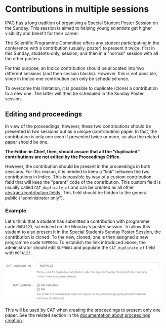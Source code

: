 # Contributions in multiple sessions

IPAC has a long tradition of organising a Special Student Poster Session on the Sunday. This session is aimed to helping young scientists get higher visibility and benefit for their career.

The Scientific Programme Committee offers any student participating in the conference with a contribution (usually, poster) to present it twice: first in this Sunday, students-only, session, and then in a "normal" session with all the other posters.

For this purpose, an Indico contribution should be allocated into two different sessions (and then session blocks). However, this is not possible, since in Indico one contribution can only be scheduled once.

To overcome this limitation, it is possible to duplicate (clone) a contribution to a new one. The latter will then be scheduled in the Sunday Poster session.

## Editing and proceedings

In view of the proceedings, however, these two contributions should be presented in two sessions but as a unique (contribution) paper. In fact, the contribution is only one even if presented twice or more, so also the related paper should be one.

**The Editor-in Chief, then, should assure that all the "duplicated" contributions are not edited by the Proceedings Office.**

However, the contribution should be present in the proceedings in both sessions. For this reason, it is needed to keep a "link" between the two contributions in Indico. This is possible by way of a custom contribution field that will keep the "parent" code of the contribution. This custom field is usually called `CAT_duplicate_of` and can be created as all other [abstract/contribution fields](../../InitialSetup/mgmt_area_03/#configure-the-contribution-types-and-abstracts-fields). This field should be hidden to the general public ("administrator only").

### Example

Let's think that a student has submitted a contribution with programme code `MOPA123`, scheduled on the Monday's poster session. To allow this student to also present it in the Special Students Sunday Poster Session, the contribution is cloned. To the new, cloned, one is then assigned a new programme code `SUPM004`. To establish the link introduced above, the administrator should edit `SUPM004` and populate the `CAT_duplicate_of` field with `MOPA123`.

![](img/CAT_duplicate_of+CAT_publish.png)

This will be used by CAT when creating the proceedings to present only one paper. See the related section in the [documentation about proceedings creation](../../Proceedings/proceedings/#notes-on-duplicate-contributions).


